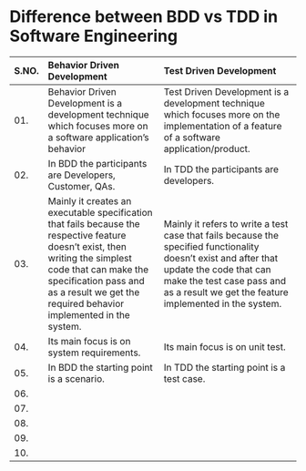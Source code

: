 # Difference between BDD vs TDD in Software Engineering

|S.NO.|Behavior Driven Development|Test Driven Development|
|:----|:--------------------------|:----------------------|
|01.|Behavior Driven Development is a development technique which focuses more on a software application’s behavior|Test Driven Development is a development technique which focuses more on the implementation of a feature of a software application/product.|
|02.|In BDD the participants are Developers, Customer, QAs.|In TDD the participants are developers.|
|03.|Mainly it creates an executable specification that fails because the respective feature doesn’t exist, then writing the simplest code that can make the specification pass and as a result we get the required behavior implemented in the system.|Mainly it refers to write a test case that fails because the specified functionality doesn’t exist and after that update the code that can make the test case pass and as a result we get the feature implemented in the system.|
|04.|Its main focus is on system requirements.|Its main focus is on unit test.|
|05.|In BDD the starting point is a scenario.|In TDD the starting point is a test case.|
|06.|
|07.|
|08.|
|09.|
|10.|
